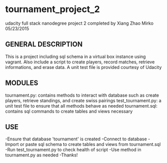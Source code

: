 # tournament_project_2
udacity full stack nanodegree project 2 completed by Xiang Zhao Mirko
05/23/2015

GENERAL DESCRIPTION
-------------------
This is a project including sql schema in a virtual box instance using vagrant. Also include a script to create players, record matches, retrieve informations, and erase data. A unit test file is provided courtesy of Udacity

MODULES
-------------------
tournament.py: contains methods to interact with database such as create players, retrieve standings, and create swiss pairings
test_tournament.py: a unit test file to ensure that all methods behave as needed
tournament.sql: contains sql commands to create tables and views necessary


USE
-------------------
-Ensure that database 'tournament' is created
-Connect to database
-Import or paste sql schema to create tables and views from tournament.sql
-Run test_tournament.py to check health of script
-Use method in tournament.py as needed
-Thanks!




